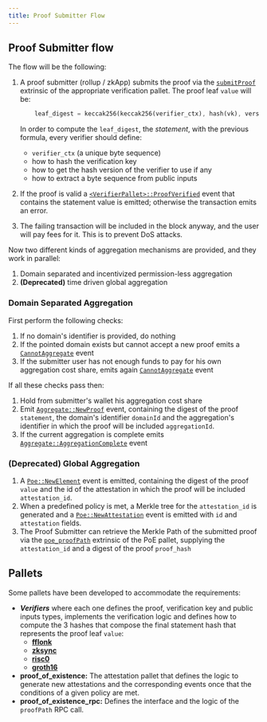 ```yaml
---
title: Proof Submitter Flow
---
```


## Proof Submitter flow

The flow will be the following:

1. A proof submitter (rollup / zkApp) submits the proof via the [`submitProof`](../02-mainchain/05-mainchain_api.md#submitproof) extrinsic of the appropriate verification pallet. The proof leaf `value` will be:

    ```rust
        leaf_digest = keccak256(keccak256(verifier_ctx), hash(vk), version_hash(proof), keccak256(public_inputs_bytes))
    ```

    In order to compute the `leaf_digest`, the *statement*, with the previous formula, every verifier should define:
      - `verifier_ctx` (a unique byte sequence)
      - how to hash the verification key
      - how to get the hash version of the verifier to use if any
      - how to extract a byte sequence from public inputs
2. If the proof is valid a [`<VerifierPallet>::ProofVerified`](../02-mainchain/05-mainchain_api.md#proofverified) event that contains the statement value is emitted; otherwise the transaction emits an error.
3. The failing transaction will be included in the block anyway, and the user will pay fees for it. This is to prevent DoS attacks.

Now two different kinds of aggregation mechanisms are provided, and they work in parallel:

1. Domain separated and incentivized permission-less aggregation
2. **(Deprecated)** time driven global aggregation

### Domain Separated Aggregation

First perform the following checks:

1. If no domain's identifier is provided, do nothing
2. If the pointed domain exists but cannot accept a new proof emits a [`CannotAggregate`](../02-mainchain/05-mainchain_api.md#cannotaggregate) event
3. If the submitter user has not enough funds to pay for his own aggregation cost share, emits again [`CannotAggregate`](../02-mainchain/05-mainchain_api.md#cannotaggregate) event

If all these checks pass then:

1. Hold from submitter's wallet his aggregation cost share
2. Emit [`Aggregate::NewProof`](../02-mainchain/05-mainchain_api.md#newproof) event, containing the digest of the proof `statement`, the domain's identifier `domainId` and the aggregation's identifier in which the proof will be included `aggregationId`.
3. If the current aggregation is complete emits [`Aggregate::AggregationComplete`](../02-mainchain/05-mainchain_api.md#aggregationcomplete) event

### **(Deprecated)** Global Aggregation

1. A [`Poe::NewElement`](../02-mainchain/05-mainchain_api.md#newelement) event is emitted, containing the digest of the proof `value` and the id of the attestation in which the proof will be included `attestation_id`.
2. When a predefined policy is met, a Merkle tree for the `attestation_id` is generated and a [`Poe::NewAttestation`](../02-mainchain/05-mainchain_api.md#newattestation) event is emitted with `id` and `attestation` fields.
3. The Proof Submitter can retrieve the Merkle Path of the submitted proof via the [`poe_proofPath`](../02-mainchain/05-mainchain_api.md#poe_proofpath) extrinsic of the PoE pallet, supplying the `attestation_id` and a digest of the proof `proof_hash`

## Pallets

Some pallets have been developed to accommodate the requirements:

- ***Verifiers*** where each one defines the proof, verification key and public inputs types, implements the verification logic and defines how to compute the 3 hashes that compose the final statement hash that represents the proof leaf `value`:
  - [**fflonk**](../07-verification_pallets/01-fflonk.md)
  - [**zksync**](../07-verification_pallets/02-zksync_era.md)
  - [**risc0**](../07-verification_pallets/03-risc0.md)
  - [**groth16**](../07-verification_pallets/04-groth16.md)
- **proof_of_existence:** The attestation pallet that defines the logic to generate new attestations and the corresponding events once that the conditions of a given policy are met.
- **proof_of_existence_rpc:** Defines the interface and the logic of the `proofPath` RPC call.
